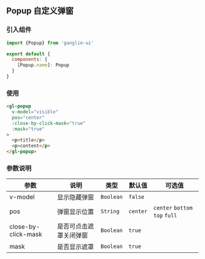 ## Popup 自定义弹窗


### 引入组件

```javascript
import {Popup} from 'ganglie-ui'

export default {
  components: {
    [Popup.name]: Popup
  }
}
```


### 使用

```html
<gl-popup
  v-model="visible"
  pos="center"
  :close-by-click-mask="true"
  :mask="true"
>
  <p>title</p>
  <p>content</p>
</gl-popup>
```

### 参数说明

| 参数        | 说明    |  类型  | 默认值 | 可选值 |
| --------   | ----   | ---- |---- |---- |
|v-model| 显示隐藏弹窗| `Boolean` | `false` | |
|pos | 弹窗显示位置 | `String` | `center` | `center` `bottom` `top` `full`|
|close-by-click-mask| 是否可点击遮罩关闭弹窗 | `Boolean` | `true` | |
|mask| 是否显示遮罩| `Boolean` | `true` || 

